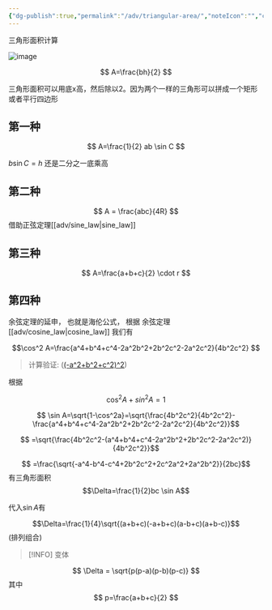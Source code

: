 ```yaml
---
{"dg-publish":true,"permalink":"/adv/triangular-area/","noteIcon":"","created":"","updated":""}
---
```



三角形面积计算

![image](https://cdn.jsdelivr.net/gh/aaronmack/image-hosting@master/e/image.4l1flcfl04y0.webp)

$$
A=\frac{bh}{2}
$$

三角形面积可以用底x高，然后除以2。因为两个一样的三角形可以拼成一个矩形或者平行四边形

## **第一种**

$$
A=\frac{1}{2} ab \sin C
$$

$b \sin C = h$ 还是二分之一底乘高

## **第二种**

$$
A = \frac{abc}{4R}
$$
借助正弦定理[[adv/sine_law\|sine_law]]


## **第三种**

$$
A=\frac{a+b+c}{2} \cdot r
$$

## **第四种** 

余弦定理的延申， 也就是海伦公式， 根据 余弦定理 [[adv/cosine_law\|cosine_law]] 我们有 


$$\cos^2 A=\frac{a^4+b^4+c^4-2a^2b^2+2b^2c^2-2a^2c^2}{4b^2c^2} $$

> 计算验证: ([(-a^2+b^2+c^2)^2](https://zs.symbolab.com/solver/algebra-calculator/%5Cleft(-a%5E%7B2%7D%2Bb%5E%7B2%7D%2Bc%5E%7B2%7D%5Cright)%5E%7B2%7D?or=input))

根据

$$\cos^2A+sin^2A=1$$

$$ \sin A=\sqrt{1-\cos^2a}=\sqrt{\frac{4b^2c^2}{4b^2c^2}-\frac{a^4+b^4+c^4-2a^2b^2+2b^2c^2-2a^2c^2}{4b^2c^2}}$$

$$ =\sqrt{\frac{4b^2c^2-(a^4+b^4+c^4-2a^2b^2+2b^2c^2-2a^2c^2)}{4b^2c^2}}$$

$$ =\frac{\sqrt{-a^4-b^4-c^4+2b^2c^2+2c^2a^2+2a^2b^2}}{2bc}$$
有三角形面积
$$\Delta=\frac{1}{2}bc \sin A$$

代入$\sin A$有

$$\Delta=\frac{1}{4}\sqrt{(a+b+c)(-a+b+c)(a-b+c)(a+b-c)}$$ 
(排列组合)


> [!INFO] 变体
> 

$$
\Delta = \sqrt{p(p-a)(p-b)(p-c)}
$$
其中 
$$
p=\frac{a+b+c}{2}
$$



[^1]: [几何图形面积公式的发展简史，从“海伦公式”到“高斯公式” - 知乎](https://zhuanlan.zhihu.com/p/378369630)